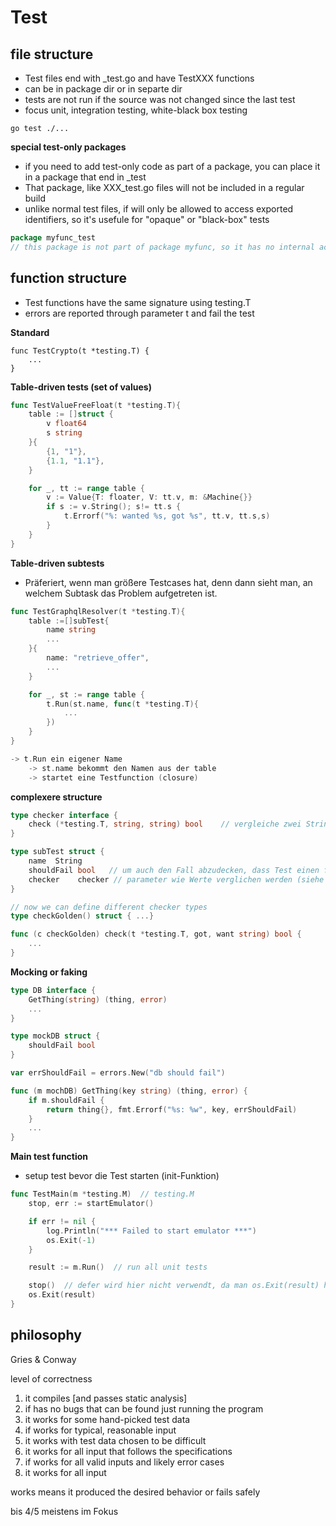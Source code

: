# Test

## file structure

* Test files end with _test.go and have TestXXX functions
* can be in package dir or in separte dir
* tests are not run if the source was not changed since the last test
* focus unit, integration testing, white-black box testing

```
go test ./...
```

**special test-only packages**

* if you need to add test-only code as part of a package, you can place it in a package that end in _test
* That package, like XXX_test.go files will not be included in a regular build
* unlike normal test files, if will only be allowed to access exported identifiers, so it's usefule for "opaque" or "black-box" tests

```go
package myfunc_test
// this package is not part of package myfunc, so it has no internal access
```

## function structure

* Test functions have the same signature using testing.T
* errors are reported through parameter t and fail the test


**Standard**

```
func TestCrypto(t *testing.T) {
    ...
}
```

**Table-driven tests (set of values)**

```go
func TestValueFreeFloat(t *testing.T){
    table := []struct {
        v float64
        s string
    }{
        {1, "1"},
        {1.1, "1.1"},
    }

    for _, tt := range table {
        v := Value{T: floater, V: tt.v, m: &Machine{}}
        if s := v.String(); s!= tt.s {
            t.Errorf("%: wanted %s, got %s", tt.v, tt.s,s)
        }
    }
}
```

**Table-driven subtests**

* Präferiert, wenn man größere Testcases hat, denn dann sieht man, an welchem Subtask das Problem aufgetreten ist.

```go
func TestGraphqlResolver(t *testing.T){
    table :=[]subTest{
        name string
        ...
    }{
        name: "retrieve_offer", 
        ...
    }

    for _, st := range table {
        t.Run(st.name, func(t *testing.T){
            ...
        })
    }
}

-> t.Run ein eigener Name
    -> st.name bekommt den Namen aus der table
    -> startet eine Testfunction (closure)

```

**complexere structure**

```go
type checker interface {
    check (*testing.T, string, string) bool    // vergleiche zwei Strings
}

type subTest struct {
    name  String
    shouldFail bool   // um auch den Fall abzudecken, dass Test einen fehler erzeugen muss, wenn nicht ist es ein Fehler
    checker    checker // parameter wie Werte verglichen werden (siehe interface konfiguration)
}

// now we can define different checker types
type checkGolden() struct { ...}

func (c checkGolden) check(t *testing.T, got, want string) bool {
    ...
}
```

**Mocking or faking**

```go
type DB interface {
    GetThing(string) (thing, error)
    ...
}

type mockDB struct {
    shouldFail bool
}

var errShouldFail = errors.New("db should fail")

func (m mochDB) GetThing(key string) (thing, error) {
    if m.shouldFail {
        return thing{}, fmt.Errorf("%s: %w", key, errShouldFail)
    }
    ...
}
```

**Main test function**

* setup test bevor die Test starten (init-Funktion)

```go
func TestMain(m *testing.M)  // testing.M
    stop, err := startEmulator()

    if err != nil {
        log.Println("*** Failed to start emulator ***")
        os.Exit(-1)
    }

    result := m.Run()  // run all unit tests

    stop()  // defer wird hier nicht verwendt, da man os.Exit(result) haben möchte
    os.Exit(result)
}
```


## philosophy

Gries & Conway

level of correctness 
1. it compiles [and passes static analysis]
2. if has no bugs that can be found just running the program
3. it works for some hand-picked test data
4. if works for typical, reasonable input
5. it works with test data chosen to be difficult
6. it works for all input that follows the specifications
7. if works for all valid inputs and likely error cases
8. it works for all input

works means it produced the desired behavior or fails safely

bis 4/5 meistens im Fokus



